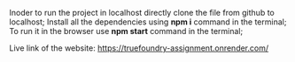 Inoder to run the project in localhost directly clone the file from github to localhost;
Install all the dependencies using **npm i** command in the terminal;
To run it in the browser use **npm start** command in the terminal;



Live link of the website: https://truefoundry-assignment.onrender.com/
